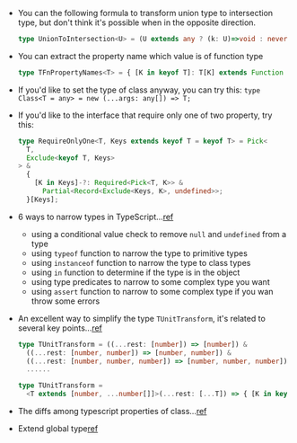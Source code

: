 - You can the following formula to transform union type to intersection type, but don't think it's possible when in the opposite direction.
  ```typescript
  type UnionToIntersection<U> = (U extends any ? (k: U)=>void : never) extends ((k: infer I)=>void) ? I : never
  ```
- You can extract the property name which value is of function type
  ```typescript
  type TFnPropertyNames<T> = { [K in keyof T]: T[K] extends Function ? K : never }[keyof T]
  ```
- If you'd like to set the type of class anyway, you can try this: `type Class<T = any> = new (...args: any[]) => T;`
- If you'd like to the interface that require only one of two property, try this:
  ```typescript
  type RequireOnlyOne<T, Keys extends keyof T = keyof T> = Pick<
    T,
    Exclude<keyof T, Keys>
  > &
    {
      [K in Keys]-?: Required<Pick<T, K>> &
        Partial<Record<Exclude<Keys, K>, undefined>>;
    }[Keys];
  ```
- 6 ways to narrow types in TypeScript...[ref](https://www.carlrippon.com/6-ways-to-narrow-types-in-typescript/)
  - using a conditional value check to remove `null` and `undefined` from a type
  - using `typeof` function to narrow the type to primitive types
  - using `instanceof` function to narrow the type to class types
  - using `in` function to determine if the type is in the object
  - using type predicates to narrow to some complex type you want
  - using `assert` function to narrow to some complex type if you wan throw some errors

- An excellent way to simplify the type `TUnitTransform`, it's related to several key points...[ref](https://stackoverflow.com/questions/65850619/is-there-an-function-to-simplify-the-following-union-type-tunittransform)
  ```typescript
  type TUnitTransform = ((...rest: [number]) => [number]) &
    ((...rest: [number, number]) => [number, number]) &
    ((...rest: [number, number, number]) => [number, number, number]) &
    ......

  type TUnitTransform = 
    <T extends [number, ...number[]]>(...rest: [...T]) => { [K in keyof T]: number; }
  ```
- The diffs among typescript properties of class...[ref](https://gist.github.com/zixiCat/edd02052a1bfa8ad14268b26b6c9d086)
- Extend global type[ref](https://stackoverflow.com/questions/47130406/extending-global-types-e-g-window-inside-a-typescript-module)